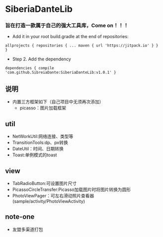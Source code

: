 # SiberiaDanteLib
### 旨在打造一款属于自己的强大工具库，Come on！！！
* Add it in your root build.gradle at the end of repositories:

`allprojects {
		repositories {
			...
			maven { url 'https://jitpack.io' }
		}
	}`

* Step 2. Add the dependency

`dependencies {
compile 'com.github.SibreiaDante:SiberiaDanteLib:v1.0.1'
	}`
## 说明
* 内置三方框架如下（自己项目中无须再次添加）
	* picasso：图片加载框架
## util
* NetWorkUtil:网络连接、类型等
* TransitionTools:dp、px转换
* DateUtil：时间、日期转换
* Toast:单例模式的toast
## view
* TabRadioButton:可设置图片尺寸
* PicassoCircleTransfer:Picasso加载图片时将图片转换为圆形
* PhotoViewPager：可左右滑动照片查看器(sample/activity/PhotoViewActivity)
## note-one
* 友盟多渠道打包

